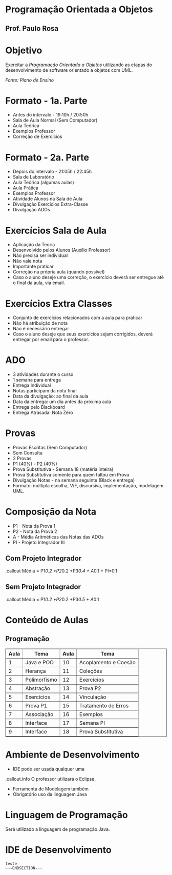 <!SLIDE section center>
# Programação Orientada a Objetos
## Prof. Paulo Rosa

<!SLIDE>
# Objetivo

Exercitar a _Programação Orientada a Objetos_ utilizando as etapas do 
desenvolvimento de software orientado a objetos com UML.

<i>Fonte: Plano de Ensino</i>


<!SLIDE incremental>
# Formato - 1a. Parte

* Antes do intervalo - 19:10h / 20:50h
* Sala de Aula Normal (Sem Computador)
* Aula Teórica
* Exemplos Professor
* Correção de Exercícios


<!SLIDE incremental>
# Formato - 2a. Parte

* Depois do intervalo - 21:05h / 22:45h
* Sala de Laboratório
* Aula Teórica (algumas aulas)
* Aula Prática 
* Exemplos Professor
* Atividade Alunos na Sala de Aula
* Divulgação Exercícios Extra-Classe
* Divulgação ADOs


<!SLIDE incremental>
# Exercícios Sala de Aula

* Aplicação da Teoria
* Desenvolvido pelos Alunos (Auxílio Professor)
* Não precisa ser individual
* Não vale nota
* Importante praticar
* Correção na própria aula (quando possível)
* Caso o aluno deseje uma correção, o exercício deverá ser entregue até o final da aula, via email.


<!SLIDE incremental>
# Exercícios Extra Classes

* Conjunto de exercícios relacionados com a aula para praticar
* Não há atribuição de nota
* Não é necessário entregar
* Caso o aluno deseje que seus exercícios sejam corrigidos, deverá entregar por email para o professor.


<!SLIDE incremental>
# ADO

* 3 atividades durante o curso
* 1 semana para entrega
* Entrega Individual
* Notas participam da nota final
* Data da divulgação: ao final da aula
* Data da entrega: um dia antes da próxima aula
* Entrega pelo Blackboard
* Entrega Atrasada: Nota Zero


<!SLIDE incremental>
# Provas

* Provas Escritas (Sem Computador)
* Sem Consulta
* 2 Provas
* P1 (40%) - P2 (40%)
* Prova Substitutiva - Semana 18 (matéria inteira)
* Prova Substitutiva somente para quem faltou em Prova
* Divulgação Notas - na semana seguinte (Black e entrega)
* Formato: múltipla escolha, V/F, discursiva, implementação, modelagem UML.


<!SLIDE >
# Composição da Nota

* P1 - Nota da Prova 1
* P2 - Nota da Prova 2
* A - Média Aritméticas das Notas das ADOs
* PI - Projeto Integrador III

## Com Projeto Integrador
.callout Média = P1*0.2 +P2*0.2 +P3*0.4 + A*0.1 + PI*0.1

## Sem Projeto Integrador
.callout Média = P1*0.2 +P2*0.2 +P3*0.5 + A*0.1



<!SLIDE>
# Conteúdo de Aulas
## Programação 

<table border=1>
<tr><th align=center>Aula</th><th>Tema</th> <th>Aula</th><th>Tema</th></tr>
<tr><td>1</td><td>Java e POO</td>           <td>10</td><td>Acoplamento e Coesão</td></tr>
<tr><td>2</td><td>Herança</td>              <td>11</td><td>Coleções</td></tr>
<tr><td>3</td><td>Polimorfismo</td>         <td>12</td><td>Exercícios</td></tr>
<tr><td>4</td><td>Abstração</td>            <td>13</td><td>Prova P2</td></tr>
<tr><td>5</td><td>Exercícios</td>           <td>14</td><td>Vinculação</td></tr>
<tr><td>6</td><td>Prova P1</td>             <td>15</td><td>Tratamento de Erros</td></tr>
<tr><td>7</td><td>Associação</td>           <td>16</td><td>Exemplos</td></tr>
<tr><td>8</td><td>Interface</td>            <td>17</td><td>Semana PI</td></tr>
<tr><td>9</td><td>Interface</td>            <td>18</td><td>Prova Substitutiva
</td></tr>
</table>


<!SLIDE>
# Ambiente de Desenvolvimento

* IDE pode ser usada qualquer uma

.callout.info O professor utilizará o Eclipse.

* Ferramenta de Modelagem também
* Obrigatório uso da linguagem Java


<!SLIDE>
# Linguagem de Programação

Será utilizado a linguagem de programação Java.

<!SLIDE>
# IDE de Desenvolvimento



~~~SECTION:notes~~~
teste
~~~ENDSECTION~~~
